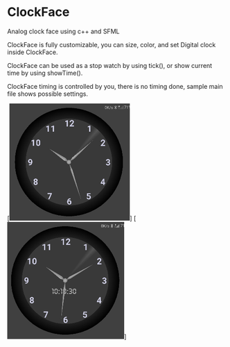 # ClockFace
Analog clock face using c++ and SFML

ClockFace is fully customizable, you can size, color, and set Digital clock inside ClockFace.

ClockFace can be used as a stop watch by using tick(), or show current time by using showTime().

ClockFace timing is controlled by you, there is no timing done, sample main file shows possible settings.

[![image](https://github.com/Blakrunner/ClockFace/blob/main/sample.png)]
[![image](https://github.com/Blakrunner/ClockFace/blob/main/sample2.png)]
